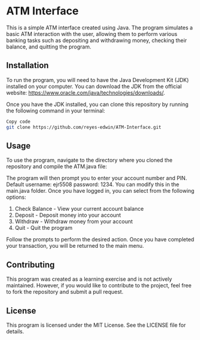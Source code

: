 # ATM Interface
This is a simple ATM interface created using Java. The program simulates a basic ATM interaction with the user, allowing them to perform various banking tasks such as depositing and withdrawing money, checking their balance, and quitting the program.

## Installation
To run the program, you will need to have the Java Development Kit (JDK) installed on your computer. You can download the JDK from the official website: https://www.oracle.com/java/technologies/downloads/.

Once you have the JDK installed, you can clone this repository by running the following command in your terminal:

```bash
Copy code
git clone https://github.com/reyes-edwin/ATM-Interface.git
```
## Usage
To use the program, navigate to the directory where you cloned the repository and compile the ATM.java file:

The program will then prompt you to enter your account number and PIN. Default username: ejr5508 password: 1234. You can modify this in the main.java folder. 
Once you have logged in, you can select from the following options:

1. Check Balance - View your current account balance
2. Deposit - Deposit money into your account
3. Withdraw - Withdraw money from your account
4. Quit - Quit the program

Follow the prompts to perform the desired action. Once you have completed your transaction, you will be returned to the main menu.

## Contributing
This program was created as a learning exercise and is not actively maintained. However, if you would like to contribute to the project, feel free to fork the repository and submit a pull request.

## License
This program is licensed under the MIT License. See the LICENSE file for details.
